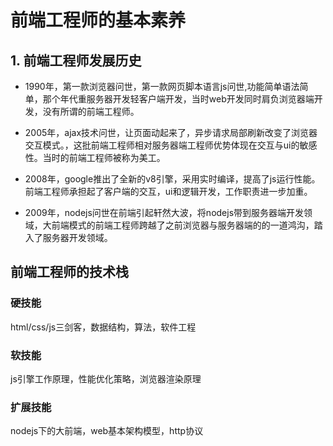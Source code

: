 # 前端工程师的基本素养

## 1. 前端工程师发展历史

- 1990年，第一款浏览器问世，第一款网页脚本语言js问世,功能简单语法简单，那个年代重服务器开发轻客户端开发，当时web开发同时肩负浏览器端开发，没有所谓的前端工程师。

- 2005年，ajax技术问世，让页面动起来了，异步请求局部刷新改变了浏览器交互模式。，这批前端工程师相对服务器端工程师优势体现在交互与ui的敏感性。当时的前端工程师被称为美工。

- 2008年，google推出了全新的v8引擎，采用实时编译，提高了js运行性能。前端工程师承担起了客户端的交互，ui和逻辑开发，工作职责进一步加重。

- 2009年，nodejs问世在前端引起轩然大波，将nodejs带到服务器端开发领域，大前端模式的前端工程师跨越了之前浏览器与服务器端的的一道鸿沟，踏入了服务器开发领域。

## 前端工程师的技术栈

### 硬技能

html/css/js三剑客，数据结构，算法，软件工程

### 软技能

js引擎工作原理，性能优化策略，浏览器渲染原理

### 扩展技能

nodejs下的大前端，web基本架构模型，http协议



